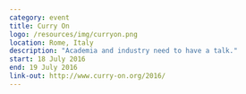 ```yaml
---
category: event
title: Curry On
logo: /resources/img/curryon.png
location: Rome, Italy
description: "Academia and industry need to have a talk."
start: 18 July 2016
end: 19 July 2016
link-out: http://www.curry-on.org/2016/
---
```

